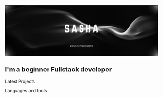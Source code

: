 ![Header](https://github.com/Sasha2956/sasha2956/blob/main/assets/banner.png)

## I'm a beginner Fullstack developer

Latest Projects

Languages and tools